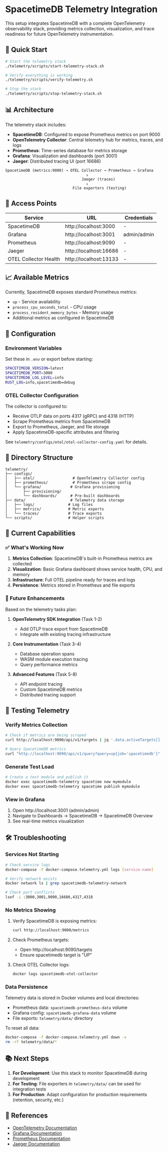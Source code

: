 # SpacetimeDB Telemetry Integration

This setup integrates SpacetimeDB with a complete OpenTelemetry observability stack, providing metrics collection, visualization, and trace readiness for future OpenTelemetry instrumentation.

## 🚀 Quick Start

```bash
# Start the telemetry stack
./telemetry/scripts/start-telemetry-stack.sh

# Verify everything is working
./telemetry/scripts/verify-telemetry.sh

# Stop the stack
./telemetry/scripts/stop-telemetry-stack.sh
```

## 📊 Architecture

The telemetry stack includes:

- **SpacetimeDB**: Configured to expose Prometheus metrics on port 9000
- **OpenTelemetry Collector**: Central telemetry hub for metrics, traces, and logs
- **Prometheus**: Time-series database for metrics storage
- **Grafana**: Visualization and dashboards (port 3001)
- **Jaeger**: Distributed tracing UI (port 16686)

```
SpacetimeDB (metrics:9000) → OTEL Collector → Prometheus → Grafana
                                    ↓
                                  Jaeger (traces)
                                    ↓
                              File exporters (testing)
```

## 🔗 Access Points

| Service | URL | Credentials |
|---------|-----|-------------|
| SpacetimeDB | http://localhost:3000 | - |
| Grafana | http://localhost:3001 | admin/admin |
| Prometheus | http://localhost:9090 | - |
| Jaeger | http://localhost:16686 | - |
| OTEL Collector Health | http://localhost:13133 | - |

## 📈 Available Metrics

Currently, SpacetimeDB exposes standard Prometheus metrics:

- `up` - Service availability
- `process_cpu_seconds_total` - CPU usage
- `process_resident_memory_bytes` - Memory usage
- Additional metrics as configured in SpacetimeDB

## 🔧 Configuration

### Environment Variables

Set these in `.env` or export before starting:

```bash
SPACETIMEDB_VERSION=latest
SPACETIMEDB_PORT=3000
SPACETIMEDB_LOG_LEVEL=info
RUST_LOG=info,spacetimedb=debug
```

### OTEL Collector Configuration

The collector is configured to:
- Receive OTLP data on ports 4317 (gRPC) and 4318 (HTTP)
- Scrape Prometheus metrics from SpacetimeDB
- Export to Prometheus, Jaeger, and file storage
- Apply SpacetimeDB-specific attributes and filtering

See `telemetry/configs/otel/otel-collector-config.yaml` for details.

## 📁 Directory Structure

```
telemetry/
├── configs/
│   ├── otel/                 # OpenTelemetry Collector config
│   ├── prometheus/           # Prometheus scrape config
│   └── grafana/             # Grafana provisioning
│       ├── provisioning/
│       └── dashboards/      # Pre-built dashboards
├── data/                    # Telemetry data storage
│   ├── logs/               # Log files
│   ├── metrics/            # Metric exports
│   └── traces/             # Trace exports
└── scripts/                # Helper scripts
```

## 🎯 Current Capabilities

### ✅ What's Working Now

1. **Metrics Collection**: SpacetimeDB's built-in Prometheus metrics are collected
2. **Visualization**: Basic Grafana dashboard shows service health, CPU, and memory
3. **Infrastructure**: Full OTEL pipeline ready for traces and logs
4. **Persistence**: Metrics stored in Prometheus and file exports

### 🚧 Future Enhancements

Based on the telemetry tasks plan:

1. **OpenTelemetry SDK Integration** (Task 1-2)
   - Add OTLP trace export from SpacetimeDB
   - Integrate with existing tracing infrastructure

2. **Core Instrumentation** (Task 3-4)
   - Database operation spans
   - WASM module execution tracing
   - Query performance metrics

3. **Advanced Features** (Task 5-8)
   - API endpoint tracing
   - Custom SpacetimeDB metrics
   - Distributed tracing support

## 🧪 Testing Telemetry

### Verify Metrics Collection

```bash
# Check if metrics are being scraped
curl http://localhost:9090/api/v1/targets | jq '.data.activeTargets[] | select(.labels.job=="spacetimedb")'

# Query SpacetimeDB metrics
curl "http://localhost:9090/api/v1/query?query=up{job='spacetimedb'}"
```

### Generate Test Load

```bash
# Create a test module and publish it
docker exec spacetimedb-telemetry spacetime new mymodule
docker exec spacetimedb-telemetry spacetime publish mymodule
```

### View in Grafana

1. Open http://localhost:3001 (admin/admin)
2. Navigate to Dashboards → SpacetimeDB → SpacetimeDB Overview
3. See real-time metrics visualization

## 🛠️ Troubleshooting

### Services Not Starting

```bash
# Check service logs
docker-compose -f docker-compose.telemetry.yml logs [service-name]

# Verify network exists
docker network ls | grep spacetimedb-telemetry-network

# Check port conflicts
lsof -i :3000,3001,9090,16686,4317,4318
```

### No Metrics Showing

1. Verify SpacetimeDB is exposing metrics:
   ```bash
   curl http://localhost:9000/metrics
   ```

2. Check Prometheus targets:
   - Open http://localhost:9090/targets
   - Ensure spacetimedb target is "UP"

3. Check OTEL Collector logs:
   ```bash
   docker logs spacetimedb-otel-collector
   ```

### Data Persistence

Telemetry data is stored in Docker volumes and local directories:
- Prometheus data: `spacetimedb-prometheus-data` volume
- Grafana config: `spacetimedb-grafana-data` volume
- File exports: `telemetry/data/` directory

To reset all data:
```bash
docker-compose -f docker-compose.telemetry.yml down -v
rm -rf telemetry/data/*
```

## 📚 Next Steps

1. **For Development**: Use this stack to monitor SpacetimeDB during development
2. **For Testing**: File exporters in `telemetry/data/` can be used for integration tests
3. **For Production**: Adapt configuration for production requirements (retention, security, etc.)

## 🔗 References

- [OpenTelemetry Documentation](https://opentelemetry.io/docs/)
- [Grafana Documentation](https://grafana.com/docs/)
- [Prometheus Documentation](https://prometheus.io/docs/)
- [Jaeger Documentation](https://www.jaegertracing.io/docs/)
